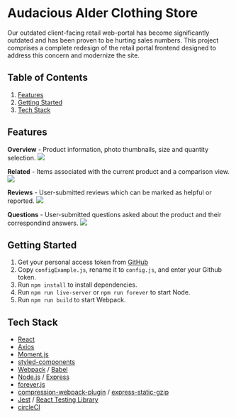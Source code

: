 # Audacious Alder Clothing Store

Our outdated client-facing retail web-portal has become significantly outdated and has been proven to be hurting sales numbers. This project comprises a complete redesign of the retail portal frontend designed to address this concern and modernize the site.

## Table of Contents
1. [Features](#features)
2. [Getting Started](#setup)
3. [Tech Stack](#techStack)

## Features <a name="features"></a>
  <span><b>Overview</b> - Product information, photo thumbnails, size and quantity selection.</span>
    <img
      src="https://user-images.githubusercontent.com/32132177/154197500-59602dd5-141f-4e0a-92ca-cfa14e1646c4.gif"
      style="width: auto; max-width: 100%; height: auto"/>

  <span><b>Related</b> - Items associated with the current product and a comparison view.</span>
    <img
      src="https://user-images.githubusercontent.com/32132177/152847001-4c45af65-3428-4d04-a78f-3dc41797e6d4.gif"
      style="width: auto; max-width: 100%; height: auto"/>

  <span><b>Reviews</b> - User-submitted reviews which can be marked as helpful or reported.</span>
    <img
      src="https://user-images.githubusercontent.com/32132177/152846960-58bc5739-2666-47d2-8207-8ebccb2900e4.gif"
      style="width: auto; max-width: 100%; height: auto"/>

  <span><b>Questions</b> - User-submitted questions asked about the product and their correspondind answers.</span>
    <img
      src="https://user-images.githubusercontent.com/32132177/152846908-58ec3cfa-fc21-41b4-9f84-553a4deeabea.gif"
      style="width: auto; max-width: 100%; height: auto"/>

## Getting Started <a name="setup"></a>
1. Get your personal access token from [GitHub](https://docs.github.com/en/authentication/keeping-your-account-and-data-secure/creating-a-personal-access-token)
2. Copy `configExample.js`, rename it to `config.js`, and enter your Github token.
3. Run `npm install` to install dependencies.
4. Run `npm run live-server` or `npm run forever` to start Node.
5. Run `npm run build` to start Webpack.

## Tech Stack <a name="techStack"></a>
* [React](https://reactjs.org/)
* [Axios](https://axios-http.com/)
* [Moment.js](https://momentjs.com/)
* [styled-components](https://styled-components.com/)
* [Webpack](https://webpack.js.org/) / [Babel](https://babeljs.io/)
* [Node.js](https://nodejs.org/en/) / [Express](https://expressjs.com/)
* [forever.js](https://github.com/foreversd/forever)
* [compression-webpack-plugin](https://github.com/webpack-contrib/compression-webpack-plugin) / [express-static-gzip](https://github.com/tkoenig89/express-static-gzip)
* [Jest](https://jestjs.io/) / [React Testing Library](https://testing-library.com/docs/react-testing-library/intro/)
* [circleCI](https://circleci.com/)
